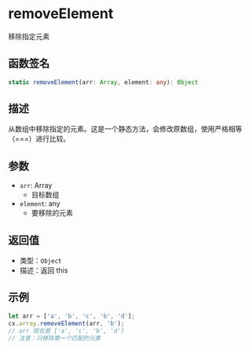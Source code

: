# removeElement

移除指定元素

## 函数签名
```typescript
static removeElement(arr: Array, element: any): Object
```

## 描述
从数组中移除指定的元素。这是一个静态方法，会修改原数组，使用严格相等（===）进行比较。

## 参数
- `arr`: Array
  - 目标数组
- `element`: any
  - 要移除的元素

## 返回值
- 类型：`Object`
- 描述：返回 this

## 示例
```javascript
let arr = ['a', 'b', 'c', 'b', 'd'];
cx.array.removeElement(arr, 'b');
// arr 现在是 ['a', 'c', 'b', 'd']
// 注意：只移除第一个匹配的元素
```